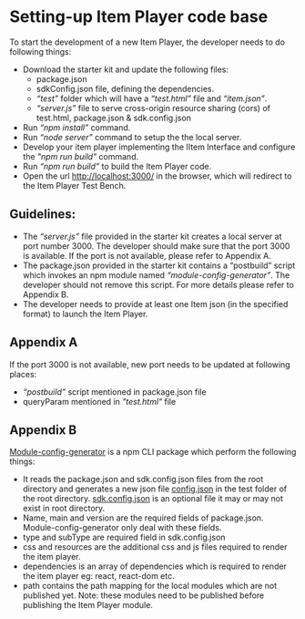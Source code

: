# Setting-up Item Player code base

To start the development of a new Item Player, the developer needs to do following things:
* Download the starter kit and update the following files:
  * package.json
  * sdkConfig.json file, defining the dependencies.
  * _“test”_ folder which will have a _“test.html”_ file and _“item.json”_.
  * _“server.js”_ file to serve cross-origin resource sharing (cors) of test.html, package.json & sdk.config.json 
* Run _“npm install”_ command.
* Run _“node server”_ command to setup the the local server.
* Develop your item player implementing the IItem Interface and configure the _"npm run build"_ command.
* Run _“npm run build”_ to build the Item Player code.
* Open the url [http://localhost:3000/](http://localhost:3000/) in the browser, which will redirect to the Item Player Test Bench.

## Guidelines:

* The _“server.js”_ file provided in the starter kit creates a local server at port number 3000. The developer should make sure that the port 3000 is available. If the port is not available, please refer to Appendix A.
* The package.json provided in the starter kit contains a “postbuild” script which invokes an npm module named _“module-config-generator”_. The developer should not remove this script. For more details please refer to Appendix B.
* The developer needs to provide at least one Item json (in the specified format) to launch the Item Player.

## Appendix A

If the port 3000 is not available, new port needs to be updated at following places:
* _“postbuild”_ script mentioned in package.json file
* queryParam mentioned in _"test.html"_ file

## Appendix B

[Module-config-generator](https://github.com/jasdeep-compro/module-config-generator/blob/master/README.md) is a npm CLI package which perform the following things:
* It reads the package.json and sdk.config.json files from the root directory and generates a new json file [config.json](https://jsoneditoronline.org/?id=b56049512d9b4c96af9f233a703f5efc) in the test folder of the root directory. [sdk.config.json](https://jsoneditoronline.org/?id=64f849dd0add417494ce1eea29f68e2a) is an optional file it may or may not exist in root directory.
* Name, main and  version are the required fields of package.json. Module-config-generator only deal with these fields.
* type and subType are required field in sdk.config.json
* css and resources are the additional css and js files required to render the item player.
* dependencies is an array of dependencies which is required to render the item player eg: react, react-dom etc.
* path contains the path mapping for the local modules which are not published yet. Note: these modules need to be published before publishing the Item Player module.
